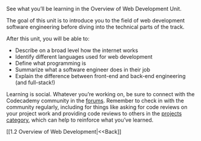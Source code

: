 See what you’ll be learning in the Overview of Web Development Unit.

The goal of this unit is to introduce you to the field of web development software engineering before diving into the technical parts of the track.

After this unit, you will be able to:

- Describe on a broad level how the internet works
- Identify different languages used for web development
- Define what programming is
- Summarize what a software engineer does in their job
- Explain the difference between front-end and back-end engineering (and full-stack!)

Learning is social. Whatever you’re working on, be sure to connect with the Codecademy community in the [forums](https://discuss.codecademy.com/). Remember to check in with the community regularly, including for things like asking for code reviews on your project work and providing code reviews to others in the [projects category](https://discuss.codecademy.com/c/project/1833), which can help to reinforce what you’ve learned.


[[1.2 Overview of Web Development|<<Back]]

